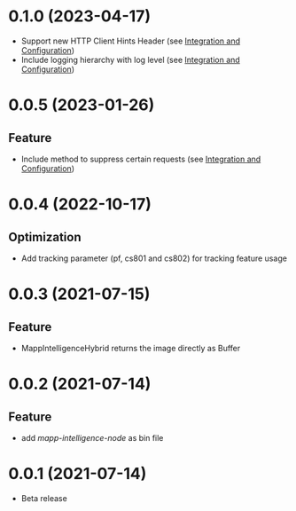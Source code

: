 <a name="0.1.0"></a>
# 0.1.0 (2023-04-17)

- Support new HTTP Client Hints Header (see [Integration and Configuration](https://documentation.mapp.com/latest/en/integration-and-configuration-12582753.html))
- Include logging hierarchy with log level (see [Integration and Configuration](https://documentation.mapp.com/latest/en/integration-and-configuration-12582753.html))


<a name="0.0.5"></a>
# 0.0.5 (2023-01-26)

## Feature

- Include method to suppress certain requests (see [Integration and Configuration](https://documentation.mapp.com/latest/en/integration-and-configuration-19126578.html))


<a name="0.0.4"></a>
# 0.0.4 (2022-10-17)

## Optimization

- Add tracking parameter (pf, cs801 and cs802) for tracking feature usage


<a name="0.0.3"></a>
# 0.0.3 (2021-07-15)

## Feature

- MappIntelligenceHybrid returns the image directly as Buffer


<a name="0.0.2"></a>
# 0.0.2 (2021-07-14)

## Feature

- add *mapp-intelligence-node* as bin file


<a name="0.0.1"></a>
# 0.0.1 (2021-07-14)

- Beta release
